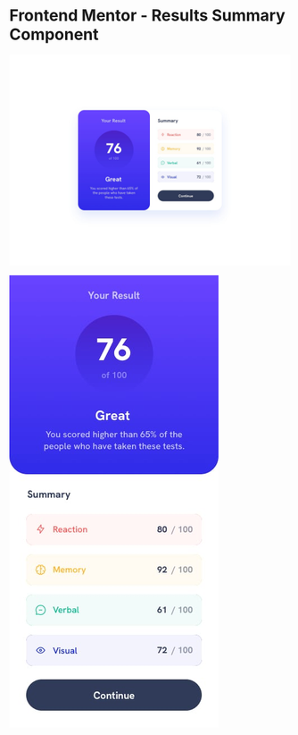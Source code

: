 # Frontend Mentor - Results Summary Component

![Desktop Preview](./design/desktop-design.jpg)

![Mobile Preview](./design/mobile-design.jpg)

